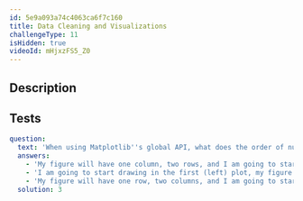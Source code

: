 ```yaml
---
id: 5e9a093a74c4063ca6f7c160
title: Data Cleaning and Visualizations
challengeType: 11
isHidden: true
videoId: mHjxzFS5_Z0
---
```


## Description
<section id='description'>
</section>

## Tests
<section id='tests'>

```yml
question:
  text: 'When using Matplotlib''s global API, what does the order of numbers mean here <pre>plt.subplot(1, 2, 1)</pre>'
  answers:
    - 'My figure will have one column, two rows, and I am going to start drawing in the first (left) plot.'
    - 'I am going to start drawing in the first (left) plot, my figure will have two rows, and my figure will have one column.'
    - 'My figure will have one row, two columns, and I am going to start drawing in the first (left) plot.'
  solution: 3
```

</section>
